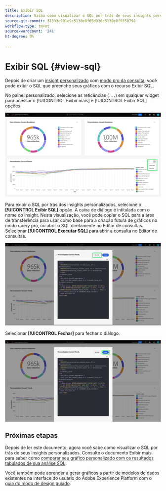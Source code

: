 ```yaml
---
title: Exibir SQL
description: Saiba como visualizar o SQL por trás de seus insights personalizados.
source-git-commit: 37633c901e9c5130e8f65d936c5130e8f9350798
workflow-type: tm+mt
source-wordcount: '241'
ht-degree: 0%

---
```


# Exibir SQL {#view-sql}

Depois de criar um [insight personalizado](./overview.md) com [modo pro da consulta](./query-pro-mode.md), você pode exibir o SQL que preenche seus gráficos com o recurso Exibir SQL.

No painel personalizado, selecione as reticências (`...`) em qualquer widget para acessar o [!UICONTROL Exibir mais] e [!UICONTROL Exibir SQL] opções.

![Um painel personalizado com um menu suspenso de reticências do insight e as opções Exibir mais e Exibir SQL destacadas.](../../images/customizable-insights/ellipses-dropdown.png)

Para exibir o SQL por trás dos insights personalizados, selecione o **[!UICONTROL Exibir SQL]** opção. A caixa de diálogo é intitulada com o nome do insight. Nesta visualização, você pode copiar o SQL para a área de transferência para usar como base para a criação futura de gráficos no modo query pro, ou abrir o SQL diretamente no Editor de consultas. Selecionar **[!UICONTROL Executar SQL]** para abrir a consulta no Editor de consultas.

![Uma caixa de diálogo exibindo o SQL de um insight com a opção SQL e Executar SQL realçada.](../../images/customizable-insights/view-sql.png)

Selecionar **[!UICONTROL Fechar]** para fechar o diálogo.

![Uma caixa de diálogo que exibe o SQL de um insight com a opção Fechar realçada.](../../images/customizable-insights/close-sql-dialog.png)

## Próximas etapas

Depois de ler este documento, agora você sabe como visualizar o SQL por trás de seus insights personalizados. Consulte o documento Exibir mais para saber como [comparar seu gráfico personalizado com os resultados tabulados de sua análise SQL](./view-more.md).

Você também pode aprender a gerar gráficos a partir de modelos de dados existentes na interface do usuário do Adobe Experience Platform com o [guia do modo de design guiado](../../user-defined-dashboards.md).
